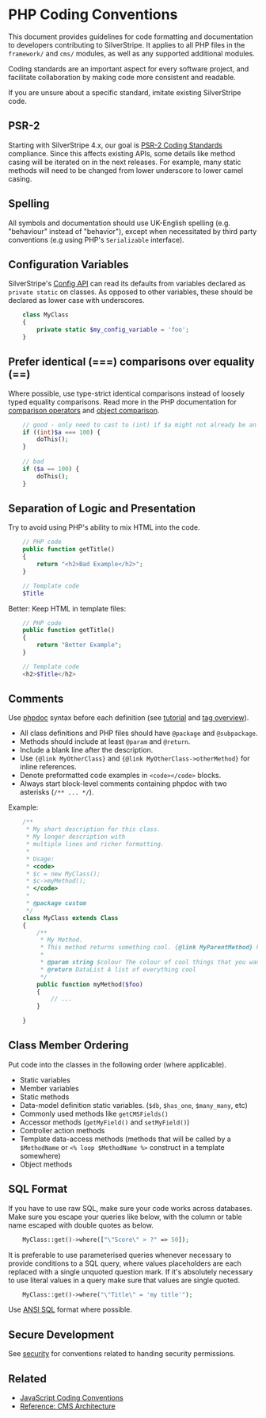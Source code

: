 # PHP Coding Conventions

This document provides guidelines for code formatting and documentation
to developers contributing to SilverStripe. It applies to all PHP files
in the `framework/` and `cms/` modules, as well as any supported additional modules.

Coding standards are an important aspect for every software project,
and facilitate collaboration by making code more consistent and readable.

If you are unsure about a specific standard, imitate existing SilverStripe code.

## PSR-2

Starting with SilverStripe 4.x, our goal is [PSR-2 Coding Standards](http://www.php-fig.org/psr/psr-2/) compliance.
Since this affects existing APIs, some details like method casing will be iterated on in the next releases.
For example, many static methods will need to be changed from lower underscore to lower camel casing. 
 
## Spelling

All symbols and documentation should use UK-English spelling (e.g. "behaviour" instead of "behavior"),
except when necessitated by third party conventions (e.g using PHP's `Serializable` interface).

## Configuration Variables

SilverStripe's [Config API]() can read its defaults from variables declared as `private static` on classes.
As opposed to other variables, these should be declared as lower case with underscores.


```php
    class MyClass
    {
        private static $my_config_variable = 'foo';
    }
```

## Prefer identical (===) comparisons over equality (==)

Where possible, use type-strict identical comparisons instead of loosely typed equality comparisons.
Read more in the PHP documentation for [comparison operators](http://php.net/manual/en/language.operators.comparison.php) and [object comparison](http://php.net/manual/en/language.oop5.object-comparison.php).


```php
    // good - only need to cast to (int) if $a might not already be an int
    if ((int)$a === 100) {
        doThis();
    }
    
    // bad
    if ($a == 100) {
        doThis();
    }
```

## Separation of Logic and Presentation

Try to avoid using PHP's ability to mix HTML into the code.


```php
    // PHP code
    public function getTitle() 
    {
        return "<h2>Bad Example</h2>";
    }

    // Template code
    $Title
```

Better: Keep HTML in template files:


```php
    // PHP code
    public function getTitle() 
    {
        return "Better Example";
    }

    // Template code
    <h2>$Title</h2>
```

## Comments

Use [phpdoc](http://phpdoc.org/) syntax before each definition (see [tutorial](http://manual.phpdoc.org/HTMLSmartyConverter/HandS/phpDocumentor/tutorial_phpDocumentor.quickstart.pkg.html)
and [tag overview](http://manual.phpdoc.org/HTMLSmartyConverter/HandS/phpDocumentor/tutorial_tags.pkg.html)).

 * All class definitions and PHP files should have `@package` and `@subpackage`.
 * Methods should include at least `@param` and `@return`.
 * Include a blank line after the description.
 * Use `{@link MyOtherClass}` and `{@link MyOtherClass->otherMethod}` for inline references.
 * Denote preformatted code examples in `<code></code>` blocks.
 * Always start block-level comments containing phpdoc with two asterisks (`/** ... */`).

Example:


```php
    /**
     * My short description for this class.
     * My longer description with
     * multiple lines and richer formatting.
     *
     * Usage:
     * <code>
     * $c = new MyClass();
     * $c->myMethod();
     * </code>
     *
     * @package custom
     */
    class MyClass extends Class
    {
        /**
         * My Method.
         * This method returns something cool. {@link MyParentMethod} has other cool stuff in it.
         *
         * @param string $colour The colour of cool things that you want
         * @return DataList A list of everything cool
         */
        public function myMethod($foo)
        {
            // ...
        }

    }
```

## Class Member Ordering

Put code into the classes in the following order (where applicable).

 *  Static variables
 *  Member variables
 *  Static methods
 *  Data-model definition static variables.  (`$db`, `$has_one`, `$many_many`, etc)
 *  Commonly used methods like `getCMSFields()`
 *  Accessor methods (`getMyField()` and `setMyField()`)
 *  Controller action methods
 *  Template data-access methods (methods that will be called by a `$MethodName` or `<% loop $MethodName %>` construct in a template somewhere)
 *  Object methods

## SQL Format

If you have to use raw SQL, make sure your code works across databases. Make sure you escape your queries like below,
with the column or table name escaped with double quotes as below.


```php
    MyClass::get()->where(["\"Score\" > ?" => 50]);

```

It is preferable to use parameterised queries whenever necessary to provide conditions
to a SQL query, where values placeholders are each replaced with a single unquoted question mark.
If it's absolutely necessary to use literal values in a query make sure that values
are single quoted.


```php
    MyClass::get()->where("\"Title\" = 'my title'");
```

Use [ANSI SQL](http://en.wikipedia.org/wiki/SQL#Standardization) format where possible.

## Secure Development

See [security](/developer_guides/security) for conventions related to handing security permissions.

## Related

 * [JavaScript Coding Conventions](/contributing/javascript_coding_conventions)
 * [Reference: CMS Architecture](/developer_guides/customising_the_admin_interface/cms_architecture)
